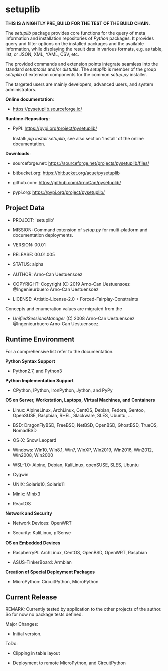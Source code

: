 setuplib
========

**THIS IS A NIGHTLY PRE_BUILD FOR THE TEST OF THE BUILD CHAIN.**

The *setuplib* package provides core functions for the query of meta information 
and installation repositories of *Python* packages. It provides query and filter 
options on the installed packages and the available information, while displaying
the result data in various formats, e.g. as table, list, or JSON, XML, YAML,
CSV, etc.

The provided commands and extension points integrate seamless into the standard
*setuptools* and/or *distutils*. The *setuplib* is member of the group *setuplib*
of extension components for the common *setup.py* installer. 

The targeted users are mainly developers, advanced users, and system administrators.

**Online documentation**:

* https://pysetuplib.sourceforge.io/

**Runtime-Repository**:

* PyPI: https://pypi.org/project/pysetuplib/

  Install: *pip install setuplib*, see also section 'Install' of the online documentation.


**Downloads**:

* sourceforge.net: https://sourceforge.net/projects/pysetuplib/files/

* bitbucket.org: https://bitbucket.org/acue/pysetuplib

* github.com: https://github.com/ArnoCan/pysetuplib/

* pypi.org: https://pypi.org/project/pysetuplib/


Project Data
------------

* PROJECT: 'setuplib'

* MISSION: Command extension of *setup.py* for multi-platform and documentation deployments.

* VERSION: 00.01

* RELEASE: 00.01.005

* STATUS: alpha

* AUTHOR: Arno-Can Uestuensoez

* COPYRIGHT: Copyright (C) 2019 Arno-Can Uestuensoez @Ingenieurbuero Arno-Can Uestuensoez

* LICENSE: Artistic-License-2.0 + Forced-Fairplay-Constraints

Concepts and enumeration values are migrated from the 

* *UnifiedSessionsManager* (C) 2008 Arno-Can Uestuensoez @Ingenieurbuero Arno-Can Uestuensoez.  

Runtime Environment
-------------------
For a comprehensive list refer to the documentation.

**Python Syntax Support**

*  Python2.7, and Python3

**Python Implementation Support**

*  CPython, IPython, IronPython, Jython, and PyPy

**OS on Server, Workstation, Laptops, Virtual Machines, and Containers**

* Linux: AlpineLinux, ArchLinux, CentOS, Debian, Fedora, Gentoo, OpenSUSE, Raspbian, RHEL, Slackware, SLES, Ubuntu, ...  

* BSD: DragonFlyBSD, FreeBSD, NetBSD, OpenBSD, GhostBSD, TrueOS, NomadBSD

* OS-X: Snow Leopard

* Windows: Win10, Win8.1, Win7, WinXP, Win2019, Win2016, Win2012, Win2008, Win2000

* WSL-1.0: Alpine, Debian, KaliLinux, openSUSE, SLES, Ubuntu

* Cygwin

* UNIX: Solaris10, Solaris11

* Minix: Minix3

* ReactOS

**Network and Security**

* Network Devices: OpenWRT

* Security: KaliLinux, pfSense

**OS on Embedded Devices**

* RaspberryPI: ArchLinux, CentOS, OpenBSD, OpenWRT, Raspbian

* ASUS-TinkerBoard: Armbian

**Creation of Special Deployment Packages**

* MicroPython: CircuitPython, MicroPython

Current Release
---------------

REMARK:
   Currently tested by application to the other projects of the author.
   So for now no package tests defined.

Major Changes:

* Initial version.

ToDo:

* Clipping in table layout

* Deployment to remote MicroPython, and CircuitPython

